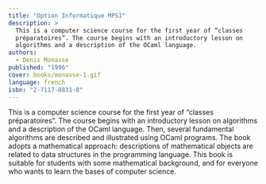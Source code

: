 ```yaml
---
title: "Option Informatique MPSI"
description: >
  This is a computer science course for the first year of “classes
  préparatoires”. The course begins with an introductory lesson on
  algorithms and a description of the OCaml language.
authors:
  - Denis Monasse
published: "1996"
cover: books/monasse-1.gif
language: french
isbn: "2-7117-8831-8"
---
```


This is a computer science course for the first year of “classes
préparatoires”. The course begins with an introductory lesson on
algorithms and a description of the OCaml language. Then, several
fundamental algorithms are described and illustrated using OCaml
programs. The book adopts a mathematical approach: descriptions of
mathematical objects are related to data structures in the programming
language. This book is suitable for students with some mathematical
background, and for everyone who wants to learn the bases of computer
science.